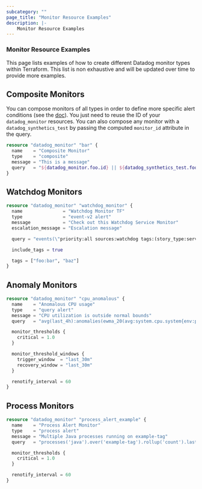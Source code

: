 ```yaml
---
subcategory: ""
page_title: "Monitor Resource Examples"
description: |-
    Monitor Resource Examples
---
```


### Monitor Resource Examples

This page lists examples of how to create different Datadog monitor types within Terraform. This list is non exhaustive and will be updated over time to provide more examples.

## Composite Monitors

You can compose monitors of all types in order to define more specific alert conditions (see the [doc](https://docs.datadoghq.com/monitors/monitor_types/composite/)). You just need to reuse the ID of your `datadog_monitor` resources. You can also compose any monitor with a `datadog_synthetics_test` by passing the computed `monitor_id` attribute in the query.

```terraform
resource "datadog_monitor" "bar" {
  name    = "Composite Monitor"
  type    = "composite"
  message = "This is a message"
  query   = "${datadog_monitor.foo.id} || ${datadog_synthetics_test.foo.monitor_id}"
}
```

## Watchdog Monitors

```terraform
resource "datadog_monitor" "watchdog_monitor" {
  name               = "Watchdog Monitor TF"
  type               = "event-v2 alert"
  message            = "Check out this Watchdog Service Monitor"
  escalation_message = "Escalation message"

  query = "events(\"priority:all sources:watchdog tags:(story_type:service env:test_env service:testservice_aggregate)\").rollup(\"count\").by(\"service,resource_name\").last(\"30m\") > 0"

  include_tags = true

  tags = ["foo:bar", "baz"]
}
```

## Anomaly Monitors

```terraform
resource "datadog_monitor" "cpu_anomalous" {
  name    = "Anomalous CPU usage"
  type    = "query alert"
  message = "CPU utilization is outside normal bounds"
  query   = "avg(last_4h):anomalies(ewma_20(avg:system.cpu.system{env:prod,service:website}.as_rate()), 'robust', 3, direction='below', alert_window='last_30m', interval=60, count_default_zero='true', seasonality='weekly') >= 1"

  monitor_thresholds {
    critical = 1.0
  }

  monitor_threshold_windows {
    trigger_window  = "last_30m"
    recovery_window = "last_30m"
  }

  renotify_interval = 60
}
```

## Process Monitors

```terraform
resource "datadog_monitor" "process_alert_example" {
  name    = "Process Alert Monitor"
  type    = "process alert"
  message = "Multiple Java processes running on example-tag"
  query   = "processes('java').over('example-tag').rollup('count').last('10m') > 1"

  monitor_thresholds {
    critical = 1.0
  }

  renotify_interval = 60
}
```
